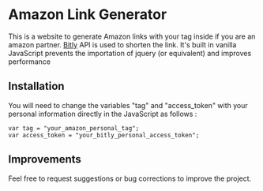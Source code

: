 # Amazon Link Generator

This is a website to generate Amazon links with your tag inside if you are an amazon partner. [Bitly](https://bitly.com/) API is used to shorten the link.
It's built in vanilla JavaScript prevents the importation of jquery (or equivalent) and improves performance


## Installation


You will need to change the variables "tag" and "access_token" with your personal information directly in the JavaScript as follows :

```
var tag = "your_amazon_personal_tag";
var access_token = "your_bitly_personal_access_token";
```

## Improvements

Feel free to request suggestions or bug corrections to improve the project.

